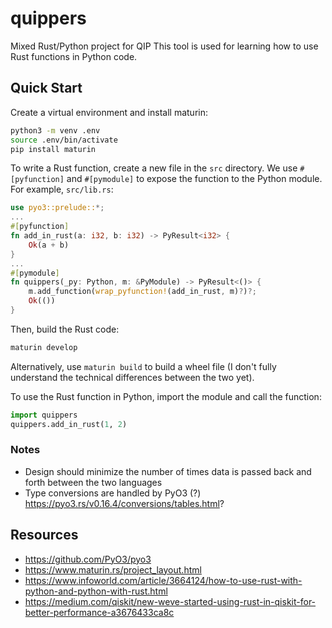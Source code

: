 # quippers
Mixed Rust/Python project for QIP
This tool is used for learning how to use Rust functions in Python code.

## Quick Start
Create a virtual environment and install maturin:
```bash
python3 -m venv .env
source .env/bin/activate
pip install maturin
```

To write a Rust function, create a new file in the `src` directory. We use `#[pyfunction]` and `#[pymodule]` to expose the function to the Python module. For example, `src/lib.rs`:
```rust
use pyo3::prelude::*;
...
#[pyfunction]
fn add_in_rust(a: i32, b: i32) -> PyResult<i32> {
    Ok(a + b)
}
...
#[pymodule]
fn quippers(_py: Python, m: &PyModule) -> PyResult<()> {
    m.add_function(wrap_pyfunction!(add_in_rust, m)?)?;
    Ok(())
}
```

Then, build the Rust code:
```bash
maturin develop
```
Alternatively, use `maturin build` to build a wheel file (I don't fully understand the technical differences between the two yet).

To use the Rust function in Python, import the module and call the function:
```python
import quippers
quippers.add_in_rust(1, 2)
```

### Notes
- Design should minimize the number of times data is passed back and forth between the two languages
- Type conversions are handled by PyO3 (?) https://pyo3.rs/v0.16.4/conversions/tables.html?

## Resources
- https://github.com/PyO3/pyo3
- https://www.maturin.rs/project_layout.html
- https://www.infoworld.com/article/3664124/how-to-use-rust-with-python-and-python-with-rust.html
- https://medium.com/qiskit/new-weve-started-using-rust-in-qiskit-for-better-performance-a3676433ca8c
